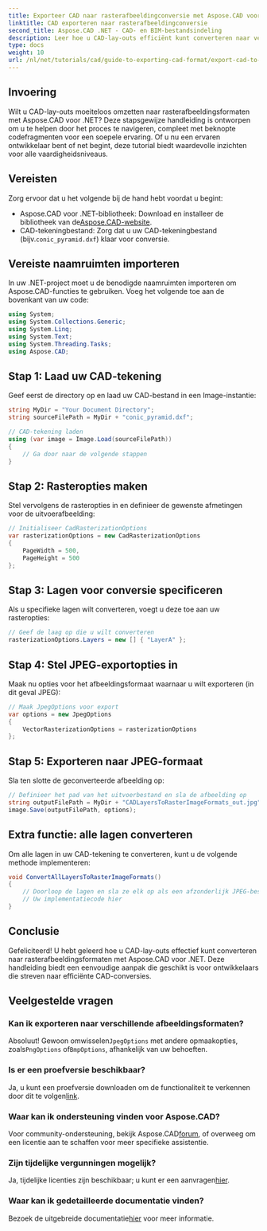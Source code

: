 ```yaml
---
title: Exporteer CAD naar rasterafbeeldingconversie met Aspose.CAD voor .NET
linktitle: CAD exporteren naar rasterafbeeldingconversie
second_title: Aspose.CAD .NET - CAD- en BIM-bestandsindeling
description: Leer hoe u CAD-lay-outs efficiënt kunt converteren naar verschillende rasterafbeeldingsformaten met Aspose.CAD voor .NET. Deze uitgebreide gids leidt u door het proces met duidelijke code.
type: docs
weight: 10
url: /nl/net/tutorials/cad/guide-to-exporting-cad-format/export-cad-to-raster-image-conversion/
---
```

## Invoering

Wilt u CAD-lay-outs moeiteloos omzetten naar rasterafbeeldingsformaten met Aspose.CAD voor .NET? Deze stapsgewijze handleiding is ontworpen om u te helpen door het proces te navigeren, compleet met beknopte codefragmenten voor een soepele ervaring. Of u nu een ervaren ontwikkelaar bent of net begint, deze tutorial biedt waardevolle inzichten voor alle vaardigheidsniveaus.

## Vereisten

Zorg ervoor dat u het volgende bij de hand hebt voordat u begint:

-  Aspose.CAD voor .NET-bibliotheek: Download en installeer de bibliotheek van de[Aspose.CAD-website](https://releases.aspose.com/cad/net/).
-  CAD-tekeningbestand: Zorg dat u uw CAD-tekeningbestand (bijv.`conic_pyramid.dxf`) klaar voor conversie.

## Vereiste naamruimten importeren

In uw .NET-project moet u de benodigde naamruimten importeren om Aspose.CAD-functies te gebruiken. Voeg het volgende toe aan de bovenkant van uw code:

```csharp
using System;
using System.Collections.Generic;
using System.Linq;
using System.Text;
using System.Threading.Tasks;
using Aspose.CAD;
```

## Stap 1: Laad uw CAD-tekening

Geef eerst de directory op en laad uw CAD-bestand in een Image-instantie:

```csharp
string MyDir = "Your Document Directory";
string sourceFilePath = MyDir + "conic_pyramid.dxf";

// CAD-tekening laden
using (var image = Image.Load(sourceFilePath))
{
    // Ga door naar de volgende stappen
}
```

## Stap 2: Rasteropties maken

Stel vervolgens de rasteropties in en definieer de gewenste afmetingen voor de uitvoerafbeelding:

```csharp
// Initialiseer CadRasterizationOptions
var rasterizationOptions = new CadRasterizationOptions
{
    PageWidth = 500,
    PageHeight = 500
};
```

## Stap 3: Lagen voor conversie specificeren

Als u specifieke lagen wilt converteren, voegt u deze toe aan uw rasteropties:

```csharp
// Geef de laag op die u wilt converteren
rasterizationOptions.Layers = new [] { "LayerA" };
```

## Stap 4: Stel JPEG-exportopties in

Maak nu opties voor het afbeeldingsformaat waarnaar u wilt exporteren (in dit geval JPEG):

```csharp
// Maak JpegOptions voor export
var options = new JpegOptions
{
    VectorRasterizationOptions = rasterizationOptions
};
```

## Stap 5: Exporteren naar JPEG-formaat

Sla ten slotte de geconverteerde afbeelding op:

```csharp
// Definieer het pad van het uitvoerbestand en sla de afbeelding op
string outputFilePath = MyDir + "CADLayersToRasterImageFormats_out.jpg";
image.Save(outputFilePath, options);
```

## Extra functie: alle lagen converteren

Om alle lagen in uw CAD-tekening te converteren, kunt u de volgende methode implementeren:

```csharp
void ConvertAllLayersToRasterImageFormats()
{
    // Doorloop de lagen en sla ze elk op als een afzonderlijk JPEG-bestand
    // Uw implementatiecode hier
}
```

## Conclusie

Gefeliciteerd! U hebt geleerd hoe u CAD-lay-outs effectief kunt converteren naar rasterafbeeldingsformaten met Aspose.CAD voor .NET. Deze handleiding biedt een eenvoudige aanpak die geschikt is voor ontwikkelaars die streven naar efficiënte CAD-conversies.

## Veelgestelde vragen

### Kan ik exporteren naar verschillende afbeeldingsformaten?

 Absoluut! Gewoon omwisselen`JpegOptions` met andere opmaakopties, zoals`PngOptions` of`BmpOptions`, afhankelijk van uw behoeften.

### Is er een proefversie beschikbaar?

 Ja, u kunt een proefversie downloaden om de functionaliteit te verkennen door dit te volgen[link](https://releases.aspose.com/cad/net/).

### Waar kan ik ondersteuning vinden voor Aspose.CAD?

 Voor community-ondersteuning, bekijk Aspose.CAD[forum](https://forum.aspose.com/c/cad/19), of overweeg om een licentie aan te schaffen voor meer specifieke assistentie.

### Zijn tijdelijke vergunningen mogelijk?

 Ja, tijdelijke licenties zijn beschikbaar; u kunt er een aanvragen[hier](https://purchase.conholdate.com/temporary-license/).

### Waar kan ik gedetailleerde documentatie vinden?

 Bezoek de uitgebreide documentatie[hier](https://reference.aspose.com/cad/net/) voor meer informatie.